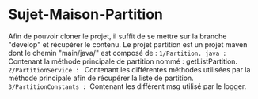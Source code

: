 # Sujet-Maison-Partition

Afin de pouvoir cloner le projet, il suffit de se mettre
sur la branche "develop" et récupérer le contenu.
Le projet partition est un projet maven dont le chemin 
"main/java/" est composé de :
`1/Partition. java :` Contenant la méthode principale de partition nommé :
getListPartition.
`2/PartitionService : ` Contenant les différentes méthodes utilisées par la méthode principale
afin de récupérer la liste de partition.
`3/PartitionConstants : `Contenant les différent msg utilisé par le logger.